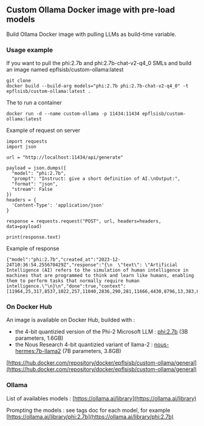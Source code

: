 ## Custom Ollama Docker image with pre-load models

Build Ollama Docker image with pulling LLMs as build-time variable.

### Usage example

If you want to pull the phi:2.7b and phi:2.7b-chat-v2-q4_0 SMLs and build an image named epflsisb/custom-ollama:latest

```
git clone
docker build --build-arg models="phi:2.7b phi:2.7b-chat-v2-q4_0" -t epflsisb/custom-ollama:latest .
```

The to run a container

```
docker run -d --name custom-ollama -p 11434:11434 epflsisb/custom-ollama:latest
```

Example of request on server 

```
import requests
import json

url = "http://localhost:11434/api/generate"

payload = json.dumps({
  "model": "phi:2.7b",
  "prompt": "Instruct: give a short definition of AI.\nOutput:",
  "format": "json",
  "stream": False
})
headers = {
  'Content-Type': 'application/json'
}

response = requests.request("POST", url, headers=headers, data=payload)

print(response.text)
```
Example of response

```
{"model":"phi:2.7b","created_at":"2023-12-24T10:36:54.255670429Z","response":"{\n  \"text\": \"Artificial Intelligence (AI) refers to the simulation of human intelligence in machines that are programmed to think and learn like humans, enabling them to perform tasks that normally require human intelligence.\"\n}\n","done":true,"context":[11964,25,317,8537,1022,257,11040,2836,290,281,11666,4430,8796,13,383,8796,3607,7613,7429,284,262,2836,338,2683,13,198,12982,25,20689,25,1577,257,1790,6770,286,9552,13,198,26410,25,198,48902,29164,198,50286,1,5239,1298,366,8001,9542,9345,357,20185,8,10229,284,262,18640,286,1692,4430,287,8217,326,389,27402,284,892,290,2193,588,5384,11,15882,606,284,1620,8861,326,7685,2421,1692,4430,526,198,92,198],"total_duration":9715838716,"load_duration":1183750570,"prompt_eval_count":43,"prompt_eval_duration":2654856000,"eval_count":46,"eval_duration":5873091000}
```
### On Docker Hub

An image is available on Docker Hub, builded with :

- the 4-bit quantizied version of the Phi-2 Microsoft LLM : [phi:2.7b](https://ollama.ai/library/phi:2.7b) (3B parameters, 1.6GB)
- the Nous Research 4-bit quantizied variant of llama-2 : [nous-hermes:7b-llama2](https://ollama.ai/library/nous-hermes:7b-llama2) (7B parameters, 3.8GB)

[https://hub.docker.com/repository/docker/epflsisb/custom-ollama/general](https://hub.docker.com/repository/docker/epflsisb/custom-ollama/general)

### Ollama 

List of availables models : [https://ollama.ai/library](https://ollama.ai/library)

Prompting the models : see tags doc for each model, for example [https://ollama.ai/library/phi:2.7b](https://ollama.ai/library/phi:2.7b)

